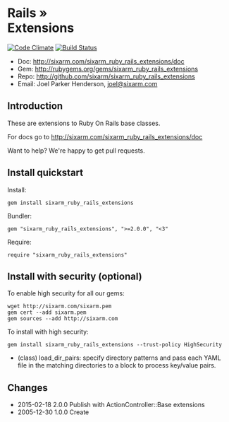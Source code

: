 # Rails » <br> Extensions

[![Code Climate](https://codeclimate.com/github/SixArm/sixarm_ruby_rails_extensions.png)](https://codeclimate.com/github/SixArm/sixarm_ruby_rails_extensions)
[![Build Status](https://travis-ci.org/SixArm/sixarm_ruby_rails_extensions.png)](https://travis-ci.org/SixArm/sixarm_ruby_rails_extensions)

* Doc: <http://sixarm.com/sixarm_ruby_rails_extensions/doc>
* Gem: <http://rubygems.org/gems/sixarm_ruby_rails_extensions>
* Repo: <http://github.com/sixarm/sixarm_ruby_rails_extensions>
* Email: Joel Parker Henderson, <joel@sixarm.com>


## Introduction

These are extensions to Ruby On Rails base classes.

For docs go to <http://sixarm.com/sixarm_ruby_rails_extensions/doc>

Want to help? We're happy to get pull requests.


## Install quickstart

Install:

    gem install sixarm_ruby_rails_extensions

Bundler:

    gem "sixarm_ruby_rails_extensions", ">=2.0.0", "<3"

Require:

    require "sixarm_ruby_rails_extensions"


## Install with security (optional)

To enable high security for all our gems:

    wget http://sixarm.com/sixarm.pem
    gem cert --add sixarm.pem
    gem sources --add http://sixarm.com

To install with high security:

    gem install sixarm_ruby_rails_extensions --trust-policy HighSecurity


* (class) load_dir_pairs: specify directory patterns and pass each YAML file in the matching directories to a block to process key/value pairs.

## Changes

  * 2015-02-18 2.0.0 Publish with ActionController::Base extensions
  * 2005-12-30 1.0.0 Create
